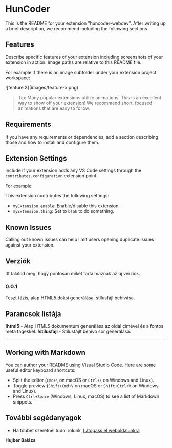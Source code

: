 # HunCoder

This is the README for your extension "huncoder-webdev". After writing up a brief description, we recommend including the following sections.

## Features

Describe specific features of your extension including screenshots of your extension in action. Image paths are relative to this README file.

For example if there is an image subfolder under your extension project workspace:

\!\[feature X\]\(images/feature-x.png\)

> Tip: Many popular extensions utilize animations. This is an excellent way to show off your extension! We recommend short, focused animations that are easy to follow.

## Requirements

If you have any requirements or dependencies, add a section describing those and how to install and configure them.

## Extension Settings

Include if your extension adds any VS Code settings through the `contributes.configuration` extension point.

For example:

This extension contributes the following settings:

- `myExtension.enable`: Enable/disable this extension.
- `myExtension.thing`: Set to `blah` to do something.

## Known Issues

Calling out known issues can help limit users opening duplicate issues against your extension.

## Verziók

Itt találod meg, hogy pontosan miket tartalmaznak az új verziók.

### 0.0.1

Teszt fázis, alap HTML5 doksi generálása, stílusfájl behívása.

## Parancsok listája

**!html5** - Alap HTML5 dokumentum generálása az oldal címével és a fontos meta tagekkel.
**!stilusfajl** - Stílusfájlt behívó sor generálása.

---

## Working with Markdown

You can author your README using Visual Studio Code. Here are some useful editor keyboard shortcuts:

- Split the editor (`Cmd+\` on macOS or `Ctrl+\` on Windows and Linux).
- Toggle preview (`Shift+Cmd+V` on macOS or `Shift+Ctrl+V` on Windows and Linux).
- Press `Ctrl+Space` (Windows, Linux, macOS) to see a list of Markdown snippets.

## További segédanyagok

- Ha többet szeretnél tudni rolunk, [Látogass el weboldalunkra](http://huncoder.hu)

**Hujber Balázs**
